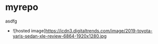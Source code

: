 # myrepo
asdfg
- ![hosted image]https://icdn3.digitaltrends.com/image/2019-toyota-yaris-sedan-xle-review-6864-1920x1280.jpg
